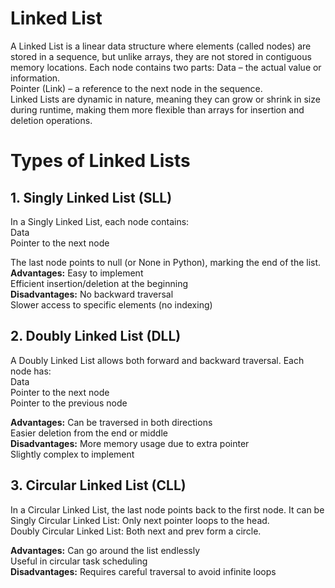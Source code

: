 # Linked List
A Linked List is a linear data structure where elements (called nodes) are stored in a sequence, but unlike arrays, they are not stored in contiguous memory locations. Each node contains two parts:
	Data – the actual value or information.<br>
	Pointer (Link) – a reference to the next node in the sequence.<br>
Linked Lists are dynamic in nature, meaning they can grow or shrink in size during runtime, making them more flexible than arrays for insertion and deletion operations.

# Types of Linked Lists
## 1. Singly Linked List (SLL)
In a Singly Linked List, each node contains:<br>
	Data<br>
	Pointer to the next node<br>

The last node points to null (or None in Python), marking the end of the list.<br>
**Advantages:**
	Easy to implement<br>
	Efficient insertion/deletion at the beginning<br>
**Disadvantages:**
	No backward traversal<br>
	Slower access to specific elements (no indexing)<br>

## 2. Doubly Linked List (DLL)
A Doubly Linked List allows both forward and backward traversal. Each node has:<br>
	Data<br>
	Pointer to the next node<br>
 	Pointer to the previous node<br>

**Advantages:**
	Can be traversed in both directions<br>
	Easier deletion from the end or middle<br>
**Disadvantages:**
	More memory usage due to extra pointer<br>
	Slightly complex to implement<br>

## 3. Circular Linked List (CLL)
In a Circular Linked List, the last node points back to the first node. It can be<br>
	Singly Circular Linked List: Only next pointer loops to the head.<br>
	Doubly Circular Linked List: Both next and prev form a circle.<br>
 
 **Advantages:**
	Can go around the list endlessly<br>
	Useful in circular task scheduling<br>
**Disadvantages:**
	Requires careful traversal to avoid infinite loops<br>
